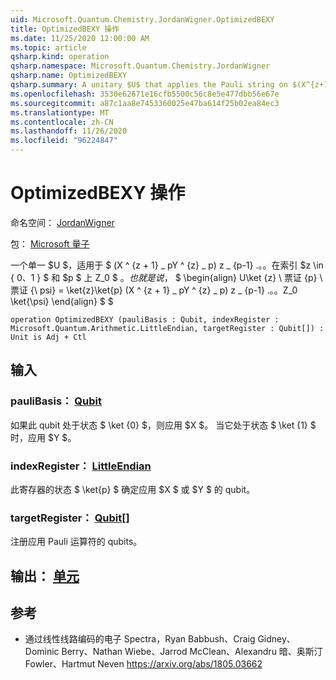 ```yaml
---
uid: Microsoft.Quantum.Chemistry.JordanWigner.OptimizedBEXY
title: OptimizedBEXY 操作
ms.date: 11/25/2020 12:00:00 AM
ms.topic: article
qsharp.kind: operation
qsharp.namespace: Microsoft.Quantum.Chemistry.JordanWigner
qsharp.name: OptimizedBEXY
qsharp.summary: A unitary $U$ that applies the Pauli string on $(X^{z+1}\_pY^{z}\_p)Z\_{p-1}...Z_0$ on qubits $0..p$ conditioned on an index $z\in\{0,1\}$ and $p$. That is, $$ \begin{align} U\ket{z}\ket{p}\ket{\psi} = \ket{z}\ket{p}(X^{z+1}\_pY^{z}\_p)Z\_{p-1}...Z_0\ket{\psi} \end{align} $$
ms.openlocfilehash: 3530e62671e16cfb5500c56c8e5e477dbb56e67e
ms.sourcegitcommit: a87c1aa8e7453360025e47ba614f25b02ea84ec3
ms.translationtype: MT
ms.contentlocale: zh-CN
ms.lasthandoff: 11/26/2020
ms.locfileid: "96224847"
---
```

# <a name="optimizedbexy-operation"></a>OptimizedBEXY 操作

命名空间： [JordanWigner](xref:Microsoft.Quantum.Chemistry.JordanWigner)

包： [Microsoft 量子](https://nuget.org/packages/Microsoft.Quantum.Chemistry)


一个单一 $U $，适用于 $ (X ^ {z + 1} \_ pY ^ {z} \_ p) z \_ {p-1} .。。在索引 $z \in \{ 0、1 \} $ 和 $p $ 上 Z_0 $ $。 也就是说，$ $ \begin{align} U\ket {z} \ 票证 {p} \ 票证 {\ psi} = \ket{z}\ket{p} (X ^ {z + 1} \_ pY ^ {z} \_ p) z \_ {p-1} .。。Z_0 \ket{\psi} \end{align} $ $

```qsharp
operation OptimizedBEXY (pauliBasis : Qubit, indexRegister : Microsoft.Quantum.Arithmetic.LittleEndian, targetRegister : Qubit[]) : Unit is Adj + Ctl
```


## <a name="input"></a>输入

### <a name="paulibasis--qubit"></a>pauliBasis： [Qubit](xref:microsoft.quantum.lang-ref.qubit)

如果此 qubit 处于状态 $ \ket {0} $，则应用 $X $。 当它处于状态 $ \ket {1} $ 时，应用 $Y $。


### <a name="indexregister--littleendian"></a>indexRegister： [LittleEndian](xref:Microsoft.Quantum.Arithmetic.LittleEndian)

此寄存器的状态 $ \ket{p} $ 确定应用 $X $ 或 $Y $ 的 qubit。


### <a name="targetregister--qubit"></a>targetRegister： [Qubit](xref:microsoft.quantum.lang-ref.qubit)[]

注册应用 Pauli 运算符的 qubits。



## <a name="output--unit"></a>输出： [单元](xref:microsoft.quantum.lang-ref.unit)



## <a name="references"></a>参考

- 通过线性线路编码的电子 Spectra，Ryan Babbush、Craig Gidney、Dominic Berry、Nathan Wiebe、Jarrod McClean、Alexandru 暗、奥斯汀 Fowler、Hartmut Neven https://arxiv.org/abs/1805.03662